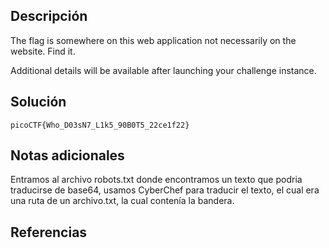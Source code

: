 ## Descripción
The flag is somewhere on this web application not necessarily on the website. Find it.

Additional details will be available after launching your challenge instance.

## Solución 
~~~
picoCTF{Who_D03sN7_L1k5_90B0T5_22ce1f22}
~~~
## Notas adicionales 

Entramos al archivo robots.txt donde encontramos un texto que podria traducirse de base64, usamos CyberChef para traducir el texto, el cual era una ruta de un archivo.txt, la cual contenía la bandera.
## Referencias

